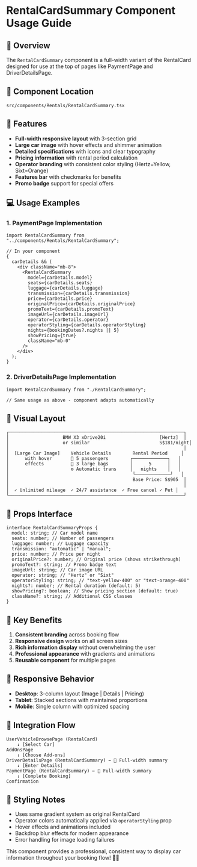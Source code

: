 # RentalCardSummary Component Usage Guide

## 🎯 Overview

The `RentalCardSummary` component is a full-width variant of the RentalCard designed for use at the top of pages like PaymentPage and DriverDetailsPage.

## 📁 Component Location

```
src/components/Rentals/RentalCardSummary.tsx
```

## 🚀 Features

- **Full-width responsive layout** with 3-section grid
- **Large car image** with hover effects and shimmer animation
- **Detailed specifications** with icons and clear typography
- **Pricing information** with rental period calculation
- **Operator branding** with consistent color styling (Hertz=Yellow, Sixt=Orange)
- **Features bar** with checkmarks for benefits
- **Promo badge** support for special offers

## 💻 Usage Examples

### 1. PaymentPage Implementation

```tsx
import RentalCardSummary from "../components/Rentals/RentalCardSummary";

// In your component
{
  carDetails && (
    <div className="mb-8">
      <RentalCardSummary
        model={carDetails.model}
        seats={carDetails.seats}
        luggage={carDetails.luggage}
        transmission={carDetails.transmission}
        price={carDetails.price}
        originalPrice={carDetails.originalPrice}
        promoText={carDetails.promoText}
        imageUrl={carDetails.imageUrl}
        operator={carDetails.operator}
        operatorStyling={carDetails.operatorStyling}
        nights={bookingDates?.nights || 5}
        showPricing={true}
        className="mb-0"
      />
    </div>
  );
}
```

### 2. DriverDetailsPage Implementation

```tsx
import RentalCardSummary from "./RentalCardSummary";

// Same usage as above - component adapts automatically
```

## 🎨 Visual Layout

```
┌─────────────────────────────────────────────────────────────────┐
│                    BMW X3 xDrive20i                    [Hertz]  │
│                    or similar                          S$181/night│
│                                                                 │
│  [Large Car Image]    Vehicle Details        Rental Period     │
│      with hover       👥 5 passengers        ┌─────────────┐   │
│      effects          🎒 3 large bags        │      5      │   │
│                       ⚙️ Automatic trans     │   nights    │   │
│                                              └─────────────┘   │
│                                              Base Price: S$905  │
│                                                                 │
│  ✓ Unlimited mileage  ✓ 24/7 assistance  ✓ Free cancel ✓ Pet │
└─────────────────────────────────────────────────────────────────┘
```

## 🔧 Props Interface

```tsx
interface RentalCardSummaryProps {
  model: string; // Car model name
  seats: number; // Number of passengers
  luggage: number; // Luggage capacity
  transmission: "automatic" | "manual";
  price: number; // Price per night
  originalPrice?: number; // Original price (shows strikethrough)
  promoText?: string; // Promo badge text
  imageUrl: string; // Car image URL
  operator: string; // "Hertz" or "Sixt"
  operatorStyling: string; // "text-yellow-400" or "text-orange-400"
  nights?: number; // Rental duration (default: 5)
  showPricing?: boolean; // Show pricing section (default: true)
  className?: string; // Additional CSS classes
}
```

## 🎯 Key Benefits

1. **Consistent branding** across booking flow
2. **Responsive design** works on all screen sizes
3. **Rich information display** without overwhelming the user
4. **Professional appearance** with gradients and animations
5. **Reusable component** for multiple pages

## 📱 Responsive Behavior

- **Desktop**: 3-column layout (Image | Details | Pricing)
- **Tablet**: Stacked sections with maintained proportions
- **Mobile**: Single column with optimized spacing

## 🔄 Integration Flow

```
UserVehicleBrowsePage (RentalCard)
    ↓ [Select Car]
AddOnsPage
    ↓ [Choose Add-ons]
DriverDetailsPage (RentalCardSummary) ← 📍 Full-width summary
    ↓ [Enter Details]
PaymentPage (RentalCardSummary) ← 📍 Full-width summary
    ↓ [Complete Booking]
Confirmation
```

## 🎨 Styling Notes

- Uses same gradient system as original RentalCard
- Operator colors automatically applied via `operatorStyling` prop
- Hover effects and animations included
- Backdrop blur effects for modern appearance
- Error handling for image loading failures

This component provides a professional, consistent way to display car information throughout your booking flow! 🚗✨

